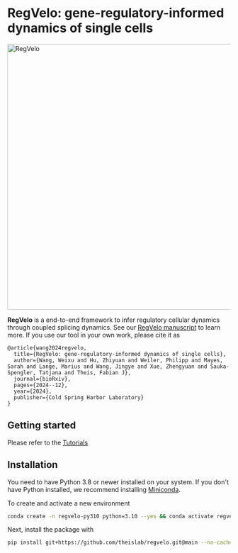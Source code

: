 # RegVelo: gene-regulatory-informed dynamics of single cells

<img src="https://github.com/theislab/regvelo/blob/main/docs/_static/img/overview_fig.png?raw=true" alt="RegVelo" width="600" />

**RegVelo** is a end-to-end framework to infer regulatory cellular dynamics through coupled splicing dynamics. See our [RegVelo manuscript](https://www.biorxiv.org/content/10.1101/2024.12.11.627935v1) to learn more. If you use our tool in your own work, please cite it as

```
@article{wang2024regvelo,
  title={RegVelo: gene-regulatory-informed dynamics of single cells},
  author={Wang, Weixu and Hu, Zhiyuan and Weiler, Philipp and Mayes, Sarah and Lange, Marius and Wang, Jingye and Xue, Zhengyuan and Sauka-Spengler, Tatjana and Theis, Fabian J},
  journal={bioRxiv},
  pages={2024--12},
  year={2024},
  publisher={Cold Spring Harbor Laboratory}
}
```
## Getting started
Please refer to the [Tutorials](https://regvelo.readthedocs.io/en/latest/index.html)

## Installation

You need to have Python 3.8 or newer installed on your system. If you don't have
Python installed, we recommend installing [Miniconda](https://docs.conda.io/en/latest/miniconda.html).

To create and activate a new environment

```bash
conda create -n regvelo-py310 python=3.10 --yes && conda activate regvelo-py310
```

Next, install the package with

```bash
pip install git+https://github.com/theislab/regvelo.git@main --no-cache-dir --force-reinstall
```
